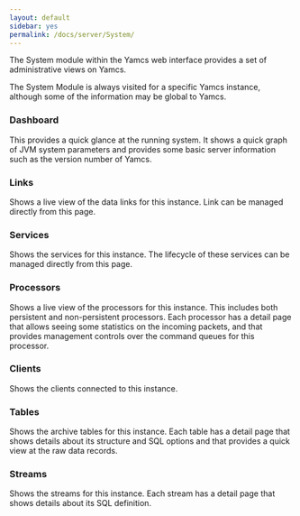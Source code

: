 ```yaml
---
layout: default
sidebar: yes
permalink: /docs/server/System/
---
```


The System module within the Yamcs web interface provides a set of administrative views on Yamcs.

The System Module is always visited for a specific Yamcs instance, although some of the information may be global to Yamcs.

### Dashboard

This provides a quick glance at the running system. It shows a quick graph of JVM system parameters and provides some basic server information such as the version number of Yamcs.


### Links

Shows a live view of the data links for this instance. Link can be managed directly from this page.


### Services

Shows the services for this instance. The lifecycle of these services can be managed directly from this page.


### Processors

Shows a live view of the processors for this instance. This includes both persistent and non-persistent processors. Each processor has a detail page that allows seeing some statistics on the incoming packets, and that provides management controls over the command queues for this processor.


### Clients

Shows the clients connected to this instance.


### Tables

Shows the archive tables for this instance. Each table has a detail page that shows details about its structure and SQL options and that provides a quick view at the raw data records.


### Streams

Shows the streams for this instance. Each stream has a detail page that shows details about its SQL definition.
